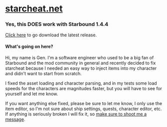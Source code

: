 # [starcheat.net](https://starcheat.net)

### Yes, this DOES work with Starbound 1.4.4
[Click here](https://github.com/gen3vra/starcheat-patched-bin/releases) to go download the latest release.

#### What's going on here?
Hi, my name is Gen. I'm a software engineer who used to be a big fan of Starbound and the mod community in general and recently decided to fix starcheat because I needed an easy way to inject items into my character and didn't want to start from scratch.

I fixed the asset loading and character parsing, and in my tests some load speeds for the characters are magnitudes faster, but you will have to see for yourself and let me know.

If you want anything else fixed, please be sure to let me know, I only use the item editor, so I'm not sure about ship settings, quests, character editor, etc. If anything is seriously broken I will fix it, so [make sure to shoot me a message](https://gmr.dev#contact).
